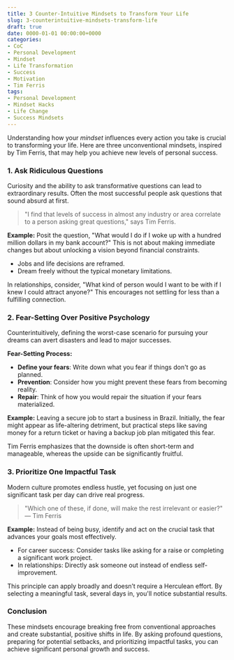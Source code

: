 ```yaml
---
title: 3 Counter-Intuitive Mindsets to Transform Your Life
slug: 3-counterintuitive-mindsets-transform-life
draft: true
date: 0000-01-01 00:00:00+0000
categories:
- CoC
- Personal Development
- Mindset
- Life Transformation
- Success
- Motivation
- Tim Ferris 
tags:
- Personal Development
- Mindset Hacks
- Life Change
- Success Mindsets
---
```


Understanding how your *mindset* influences every action you take is crucial to transforming your life. Here are three unconventional mindsets, inspired by Tim Ferris, that may help you achieve new levels of personal success.

### 1. Ask Ridiculous Questions

Curiosity and the ability to ask transformative questions can lead to extraordinary results. Often the most successful people ask questions that sound absurd at first.

> "I find that levels of success in almost any industry or area correlate to a person asking great questions," says Tim Ferris.

**Example:** Posit the question, "What would I do if I woke up with a hundred million dollars in my bank account?" This is not about making immediate changes but about unlocking a vision beyond financial constraints.

- Jobs and life decisions are reframed.
- Dream freely without the typical monetary limitations.

In relationships, consider, "What kind of person would I want to be with if I knew I could attract anyone?" This encourages not settling for less than a fulfilling connection.

### 2. Fear-Setting Over Positive Psychology

Counterintuitively, defining the worst-case scenario for pursuing your dreams can avert disasters and lead to major successes.

**Fear-Setting Process:**

- **Define your fears**: Write down what you fear if things don't go as planned.
- **Prevention**: Consider how you might prevent these fears from becoming reality.
- **Repair**: Think of how you would repair the situation if your fears materialized.

**Example:** Leaving a secure job to start a business in Brazil. Initially, the fear might appear as life-altering detriment, but practical steps like saving money for a return ticket or having a backup job plan mitigated this fear.

Tim Ferris emphasizes that the downside is often short-term and manageable, whereas the upside can be significantly fruitful.

### 3. Prioritize One Impactful Task

Modern culture promotes endless hustle, yet focusing on just one significant task per day can drive real progress.

> "Which one of these, if done, will make the rest irrelevant or easier?" — Tim Ferris

**Example:** Instead of being busy, identify and act on the crucial task that advances your goals most effectively.

- For career success: Consider tasks like asking for a raise or completing a significant work project.
- In relationships: Directly ask someone out instead of endless self-improvement.

This principle can apply broadly and doesn’t require a Herculean effort. By selecting a meaningful task, several days in, you'll notice substantial results.

### Conclusion

These mindsets encourage breaking free from conventional approaches and create substantial, positive shifts in life. By asking profound questions, preparing for potential setbacks, and prioritizing impactful tasks, you can achieve significant personal growth and success.
